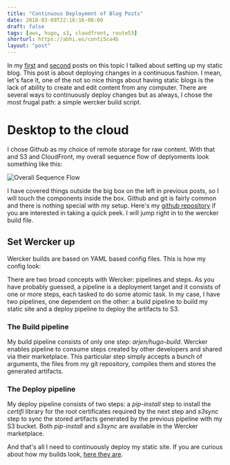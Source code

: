 ```yaml
---
title: "Continuous Deployment of Blog Posts"
date: 2018-03-09T22:16:16-08:00
draft: false
tags: [aws, hugo, s3, cloudfront, route53]
shorturl: https://abhi.ws/conti5ca4b
layout: "post"
---
```


In my [first](https://aniotaofthought.com/posts/static-website-with-hugo-s3-cloudfront-and-route53/) and [second](https://aniotaofthought.com/posts/invalidating-cache-static-website-s3-cloudfront/) posts on this topic I talked about setting up my static blog. This post is about deploying changes in a continuous fashion. I mean, let's face it, one of the not so nice things about having static blogs is the lack of ability to create and edit content from any computer. There are several ways to continuously deploy changes but as always, I chose the most frugal path: a simple wercker build script.

# Desktop to the cloud
I chose Github as my choice of remote storage for raw content. With that and S3 and CloudFront, my overall sequence flow of deplyoments look something like this:

![Overall Sequence Flow](/images/blog_cd.png)

I have covered things outside the big box on the left in previous posts, so I will touch the components inside the box. Github and git is fairly common and there is nothing special with my setup. Here's my [github repository](https://github.com/adeydas/aniotaofthought.com) if you are interested in taking a quick peek. I will jump right in to the wercker build file.

## Set Wercker up
Wercker builds are based on YAML based config files. This is how my config look:

<script src="https://gist.github.com/adeydas/6e82468c8a617bfaa0172a518e51ab37.js"></script>

There are two broad concepts with Wercker: pipelines and steps. As you have probably guessed, a pipeline is a deployment target and it consists of one or more steps, each tasked to do some atomic task. In my case, I have two pipelines, one dependent on the other: a build pipeline to build my static site and a deploy pipeline to deploy the artifacts to S3.

### The Build pipeline
My build pipeline consists of only one step: *arjen/hugo-build*. Wercker enables pipeline to consume steps created by other developers and shared via their marketplace. This particular step simply accepts a bunch of arguments, the files from my git repository, compiles them and stores the generated artifacts.

### The Deploy pipeline
My deploy pipeline consists of two steps: a *pip-install* step to install the *certifi* library for the root certificates required by the next step and *s3sync* step to sync the stored artifacts generated by the previous pipeline with my S3 bucket. Both *pip-install* and *s3sync* are available in the Wercker marketplace.

And that's all I need to continuously deploy my static site. If you are curious about how my builds look, [here they are](https://app.wercker.com/adeydas/aniotaofthought.com/runs).
